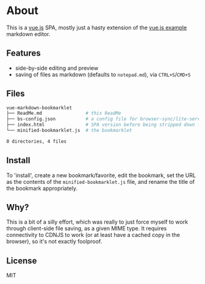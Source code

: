 # About

This is a [vue.js](https://vuejs.org/) SPA, mostly just a hasty extension of the [vue.js example](https://vuejs.org/examples/) markdown editor.

## Features

- side-by-side editing and preview
- saving of files as markdown (defaults to `notepad.md`), via `CTRL+S`/`CMD+S`

## Files

```bash
vue-markdown-bookmarklet
├── ReadMe.md                # this ReadMe
├── bs-config.json           # a config file for browser-sync/lite-server
├── index.html               # SPA version before being stripped down for bookmarklet
└── minified-bookmarklet.js  # the bookmarklet

0 directories, 4 files
```

## Install

To 'install', create a new bookmark/favorite, edit the bookmark, set the URL as the contents of the `minified-bookmarklet.js` file, and rename the title of the bookmark appropriately.

## Why?

This is a bit of a silly effort, which was really to just force myself to work through client-side file saving, as a given MIME type. It requires connectivity to CDNJS to work (or at least have a cached copy in the browser), so it's not exactly foolproof.

## License

MIT
